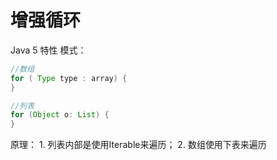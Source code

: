 # 增强循环

Java 5 特性 模式：

```java
//数组
for ( Type type : array) {
}

//列表
for (Object o: List) {
}
```

原理： 1. 列表内部是使用Iterable来遍历； 2. 数组使用下表来遍历

